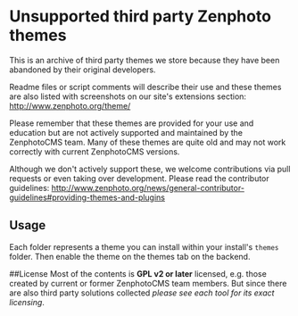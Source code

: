 # Unsupported third party Zenphoto themes

This is an archive of third party themes we store because they have been abandoned by their original developers. 

Readme files or script comments will describe their use and these themes are also listed with screenshots on our site's extensions section:
http://www.zenphoto.org/theme/

Please remember that these themes are provided for your use and education but are not actively supported and maintained by the ZenphotoCMS team. Many of these themes are quite old and may not work correctly with current ZenphotoCMS versions.

Although we don't actively support these, we welcome contributions via pull requests or even taking over development. Please read the contributor guidelines: http://www.zenphoto.org/news/general-contributor-guidelines#providing-themes-and-plugins

## Usage
Each folder represents a theme you can install within your install's `themes` folder. Then enable the theme on the themes tab on the backend.

##License
Most of the contents is **GPL v2 or later** licensed, e.g. those created by current or former ZenphotoCMS team members. But since there are also third party solutions collected *please see each tool for its exact licensing*.



